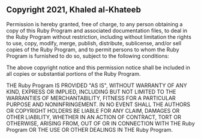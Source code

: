 ## Copyright 2021, Khaled al-Khateeb

Permission is hereby granted, free of charge, to any person obtaining a copy of this Ruby Program and associated documentation files, to deal in the Ruby Program without restriction, including without limitation the rights to use, copy, modify, merge, publish, distribute, sublicense, and/or sell copies of the Ruby Program, and to permit persons to whom the Ruby Program is furnished to do so, subject to the following conditions:

The above copyright notice and this permission notice shall be included in all copies or substantial portions of the Ruby Program.

THE Ruby Program IS PROVIDED "AS IS", WITHOUT WARRANTY OF ANY KIND, EXPRESS OR IMPLIED, INCLUDING BUT NOT LIMITED TO THE WARRANTIES OF MERCHANTABILITY, FITNESS FOR A PARTICULAR PURPOSE AND NONINFRINGEMENT. IN NO EVENT SHALL THE AUTHORS OR COPYRIGHT HOLDERS BE LIABLE FOR ANY CLAIM, DAMAGES OR OTHER LIABILITY, WHETHER IN AN ACTION OF CONTRACT, TORT OR OTHERWISE, ARISING FROM, OUT OF OR IN CONNECTION WITH THE Ruby Program OR THE USE OR OTHER DEALINGS IN THE Ruby Program.